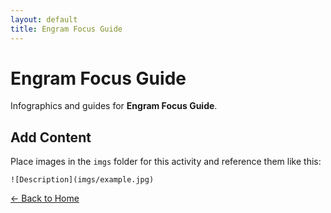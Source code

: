 ```yaml
---
layout: default
title: Engram Focus Guide
---
```


<div class="container">
<h1>Engram Focus Guide</h1>
<p>Infographics and guides for <strong>Engram Focus Guide</strong>.</p>
</div>

## Add Content

Place images in the `imgs` folder for this activity and reference them like this:

`![Description](imgs/example.jpg)`

[← Back to Home](../../index.html)
